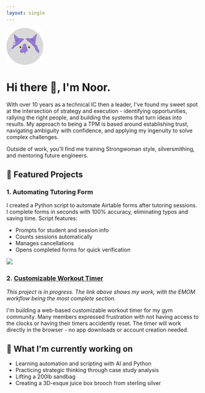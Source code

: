 ```yaml
---
layout: single
---
```


<img src="/assets/images/Group 1.svg" alt="Header image" style="width: 1in; height: 1in;">

# Hi there 👋, I'm Noor.

With over 10 years as a technical IC then a leader, I've found my sweet spot at the intersection of strategy and execution - identifying opportunities, rallying the right people, and building the systems that turn ideas into results. My approach to being a TPM is based around establishing trust, navigating ambiguity with confidence, and applying my ingenuity to solve complex challenges.

Outside of work, you'll find me training Strongwoman style, silversmithing, and mentoring future engineers. 

## 🌟 Featured Projects
### 1. Automating Tutoring Form 
I created a Python script to automate Airtable forms after tutoring sessions. I complete forms in seconds with 100% accuracy, eliminating typos and saving time. Script features:
- Prompts for student and session info
- Counts sessions automatically
- Manages cancellations
- Opens completed forms for quick verification

<div>
    <a href="https://www.loom.com/share/3adf161e8ded4146837c5d9973b1a988">
      <img style="max-width:300px;" src="https://cdn.loom.com/sessions/thumbnails/3adf161e8ded4146837c5d9973b1a988-c6bb5cd28e5e1fe0-full-play.gif">
    </a>
  </div>

### 2. [Customizable Workout Timer](https://leafy-lamington-80f499.netlify.app/) 
_This project is in progress. The link above shows my work, with the EMOM workflow being the most complete section._

I'm building a web-based customizable workout timer for my gym community. Many members expressed frustration with not having access to the clocks or having their timers accidently reset. The timer will work directly in the browser - no app downloads or account creation needed.

## 🧪 What I'm currently working on
- Learning automation and scripting with AI and Python
- Practicing strategic thinking through case study analysis
- Lifting a 200lb sandbag
- Creating a 3D-esque juice box brooch from sterling silver
